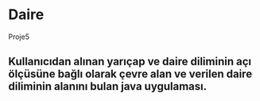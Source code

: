 # Daire
Proje5

## Kullanıcıdan alınan yarıçap ve daire diliminin açı ölçüsüne bağlı olarak çevre alan ve verilen daire diliminin alanını bulan java uygulaması. 